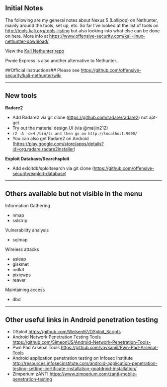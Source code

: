 ## Initial Notes

The following are my general notes about Nexus 5 (Lollipop) on Nethunter, mainly around the tools, set up, etc.  So far I've looked at the list of tools on http://tools.kali.org/tools-listing but also looking into what else can be done on here.  More info at https://www.offensive-security.com/kali-linux-nethunter-download/

View the [Kali Nethunter repo](https://github.com/offensive-security/kali-nethunter)

Pwnie Express is also another alternative to Nethunter.

##Official Instructions##
Please see https://github.com/offensive-security/kali-nethunter/wiki

---

## New tools

**Radare2**
* Add Radare2 via git clone (https://github.com/radare/radare2) not apt-get
* Try out the material design UI (via @maijin212)
* ```r2 -A -c=H /bin/ls and then go on http://localhost:9090/ ```
* You can also get Radare2 on Android (https://play.google.com/store/apps/details?id=org.radare.radare2installer)

**Exploit Database/Searchsploit**
* Add exloitdb/sploitsearch via git clone (https://github.com/offensive-security/exploit-database)

---

## Others available but not visible in the menu

Information Gathering
* nmap 
* sslstrip 

Vulnerability analysis
* sqlmap

Wireless attacks
* asleap
* giskmet
* mdk3
* pixiewps
* reaver

Maintaining access
* dbd

---

## Other useful links in Android penetration testing

* DSploit https://github.com/Welsen97/DSploit_Scripts
* Android Network Penetration Testing Tools https://github.com/SimeonUS/Android-Network-Penetration-Tools-
* Pwn Pad Arsenal Tools https://github.com/vavkamil/Pwn-Pad-Arsenal-Tools
* Android application penetration testing on Infosec Institute http://resources.infosecinstitute.com/android-application-penetration-testing-setting-certificate-installation-goatdroid-installation/
* Zimperium zANTI https://www.zimperium.com/zanti-mobile-penetration-testing
	
